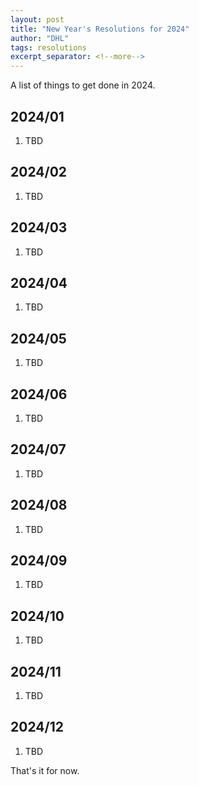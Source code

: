 ```yaml
---
layout: post
title: "New Year's Resolutions for 2024"
author: "DHL"
tags: resolutions
excerpt_separator: <!--more-->
---
```


A list of things to get done in 2024. <!--more-->

## 2024/01
1. TBD


## 2024/02
1. TBD


## 2024/03
1. TBD


## 2024/04
1. TBD


## 2024/05
1. TBD


## 2024/06
1. TBD


## 2024/07
1. TBD


## 2024/08
1. TBD


## 2024/09
1. TBD


## 2024/10
1. TBD


## 2024/11
1. TBD


## 2024/12
1. TBD

That's it for now.